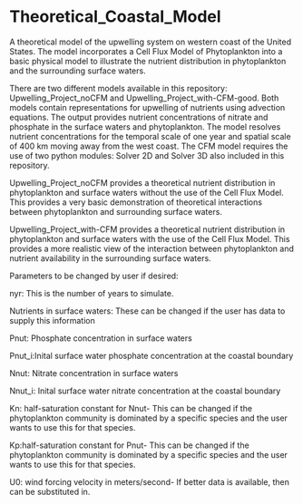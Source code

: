 # Theoretical_Coastal_Model
A theoretical model of the upwelling system on western coast of the United States. The model incorporates a Cell Flux Model of Phytoplankton into a basic physical model to illustrate the nutrient distribution in phytoplankton and the surrounding surface waters.


There are two different models available in this repository: Upwelling_Project_noCFM and Upwelling_Project_with-CFM-good. Both models contain representations for upwelling of nutrients using advection equations. The output provides nutrient concentrations of nitrate and phosphate in the surface waters and phytoplankton. The model resolves nutrient concentrations for the temporal scale of one year and spatial scale of 400 km moving away from the west coast. The CFM model requires the use of two python modules: Solver 2D and Solver 3D also included in this repository. 

Upwelling_Project_noCFM provides a theoretical nutrient distribution in phytoplankton and surface waters without the use of the Cell Flux Model. This provides a very basic demonstration of theoretical interactions between phytoplankton and surrounding surface waters. 

Upwelling_Project_with-CFM provides a theoretical nutrient distribution in phytoplankton and surface waters with the use of the Cell Flux Model. This provides a more realistic view of the interaction between phytoplankton and nutrient availability in the surrounding surface waters. 

Parameters to be changed by user if desired:

nyr: This is the number of years to simulate. 

Nutrients in surface waters: These can be changed if the user has data to supply this information 

  Pnut: Phosphate concentration in surface waters
  
  Pnut_i:Inital surface water phosphate concentration at the coastal boundary
  
  Nnut: Nitrate concentration in surface waters
  
  Nnut_i: Inital surface water nitrate concentration at the coastal boundary
  
Kn: half-saturation constant for Nnut- This can be changed if the phytoplankton community is dominated by a specific species and the user wants to use this for that species. 

Kp:half-saturation constant for Pnut- This can be changed if the phytoplankton community is dominated by a specific species and the user wants to use this for that species. 

U0: wind forcing velocity in meters/second- If better data is available, then can be substituted in. 
